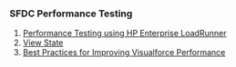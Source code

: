 ### SFDC Performance Testing

1. [Performance Testing using HP Enterprise LoadRunner ](perf_testing.md)
2. [View State](viewstate.md)
3. [Best Practices for Improving Visualforce Performance](bp-vf.md)

